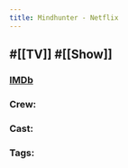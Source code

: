 ```yaml
---
title: Mindhunter - Netflix
---
```


## #[[TV]] #[[Show]]
### [IMDb]()

### Crew: 

### Cast: 

### Tags: 
